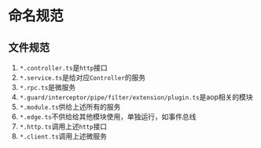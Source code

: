 # 命名规范
## 文件规范 
1. `*.controller.ts`是`http`接口
2. `*.service.ts`是给对应`Controller`的服务
3. `*.rpc.ts`是微服务
4. `*.guard/interceptor/pipe/filter/extension/plugin.ts`是aop相关的模块
5. `*.module.ts`供给上述所有的服务
6. `*.edge.ts`不供给给其他模块使用，单独运行，如事件总线
7. `*.http.ts`调用上述`http`接口
8. `*.client.ts`调用上述微服务

